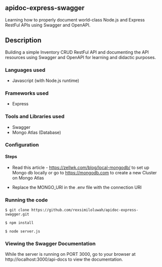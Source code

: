 ## apidoc-express-swagger

Learning how to properly document world-class Node.js and Express RestFul APIs using Swagger and OpenAPI.

## Description
Building a simple Inventory CRUD RestFul API and documenting the API resources using Swagger and OpenAPI for learning and didactic purposes.

### Languages used
- Javascript (with Node.js runtime)

### Frameworks used 
- Express

### Tools and Libraries used 
- Swagger
- Mongo Atlas (Database)

### Configuration

#### Steps 
- Read this article - https://zellwk.com/blog/local-mongodb/ to set up Mongo db locally or go to https://mongodb.com to create a new Cluster on Mongo Atlas 

- Replace the MONGO_URI in the .env file with the connection URI

### Running the code
```
$ git clone https://github.com/rexsimiloluwah/apidoc-express-swagger.git
```

```
$ npm install
```

```
$ node server.js
```

### Viewing the Swagger Documentation 
While the server is running on PORT 3000, go to your browser at http://localhost:3000/api-docs to view the documentation.

